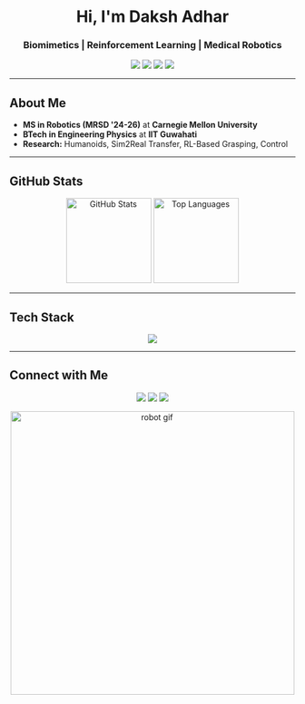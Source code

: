 <h1 align="center">Hi, I'm Daksh Adhar</h1>
<h3 align="center">Biomimetics | Reinforcement Learning | Medical Robotics</h3>

<p align="center">
  <img src="https://img.shields.io/badge/Robotics-ROS-blue?style=flat&logo=ros&logoColor=white" />
  <img src="https://img.shields.io/badge/Control-MPC%20|%20Optimal Control-green?style=flat" />
  <img src="https://img.shields.io/badge/ML-RL%20|%20DeepLearning-orange?style=flat" />
  <img src="https://img.shields.io/badge/Code-Python%20|%20C++-informational?style=flat&logo=python" />
</p>

---

## About Me  
- **MS in Robotics (MRSD '24-26)** at **Carnegie Mellon University**  
- **BTech in Engineering Physics** at **IIT Guwahati**
- **Research:** Humanoids, Sim2Real Transfer, RL-Based Grasping, Control  

---

## GitHub Stats  

<p align="center">
  <img src="https://github-readme-stats.vercel.app/api?username=a-daksh&show_icons=true&theme=radical" alt="GitHub Stats" height="150">
  <img src="https://github-readme-stats.vercel.app/api/top-langs/?username=a-daksh&layout=compact&theme=radical" alt="Top Languages" height="150">
</p>

---

## Tech Stack  

<p align="center">
  <img src="https://skillicons.dev/icons?i=python,cpp,matlab,ros,tensorflow,pytorch,docker,linux,ubuntu,git,github,raspberrypi,arduino" />
</p>

---


## Connect with Me  

<p align="center">
  <a href="https://www.linkedin.com/in/daksh-adhar/"><img src="https://img.shields.io/badge/LinkedIn-Daksh%20Adhar-blue?style=flat&logo=linkedin"></a>
  <a href="https://scholar.google.com/citations?hl=en&user=3LjYsLwAAAAJ"><img src="https://img.shields.io/badge/Google%20Scholar-Publications-green?style=flat&logo=googlescholar"></a>
  <a href="https://dakshadhar.com"><img src="https://img.shields.io/badge/Website-Coming%20Soon-orange?style=flat"></a>
</p>

<p align="center">
  <img src="https://media.giphy.com/media/7x3PHPSMXSONHFuOK4/giphy.gif" alt="robot gif" width="500"/>
</p>

